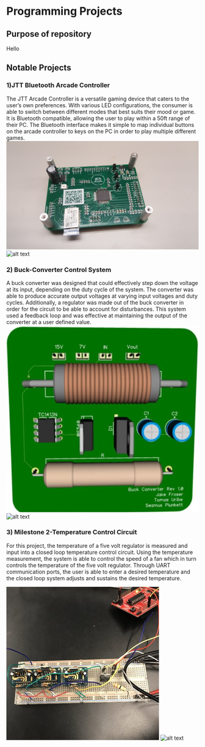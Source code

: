 # Programming Projects

## Purpose of repository 
Hello

## Notable Projects

### 1)JTT Bluetooth Arcade Controller
The JTT Arcade Controller is a versatile gaming device that caters to the user’s own preferences. With various LED configurations, the consumer is able to switch between different modes that best suits their mood or game. It is Bluetooth compatible, allowing the user to play within a 50ft range of their PC. The Bluetooth interface makes it simple to map individual buttons on the arcade controller to keys on the PC in order to play multiple different games.
![alt text](https://github.com/tomasu10/Embedded-Projects/blob/master/JTTArcade/Pictures%20%26%20Videos/FinalPCBDesign-Front.jpg) ![alt text](https://github.com/tomasu10/Embedded-Projects/blob/master/JTTArcade/Pictures%20%26%20Videos/FINALJTTARCADECONTROLLERGIF.gif)

### 2) Buck-Converter Control System
A buck converter was designed that could effectively step down the voltage at its input, depending on the duty cycle of the system. The converter was able to produce accurate output voltages at varying input voltages
and duty cycles. Additionally, a regulator was made out of the buck converter in order for the circuit to be able to account for disturbances. This system used a feedback loop and was effective at maintaining the output of the converter at a user defined value.
![alt text](https://github.com/tomasu10/Embedded-Projects/blob/master/Buck-Converter%20Control%20System/PCB1.JPG) ![alt text](https://github.com/tomasu10/Embedded-Projects/blob/master/Buck-Converter%20Control%20System/BuckConverter1GIF.gif)

### 3) Milestone 2-Temperature Control Circuit
For this project, the temperature of a five volt regulator is measured and input into a closed loop temperature control circuit. Using the temperature measurement, the system is able to control the speed of a fan which in turn controls the temperature of the five volt regulator. Through UART communication ports, the user is able to enter a desired temperature and the closed loop system adjusts and sustains the desired temperature.

![alt text](https://github.com/tomasu10/Embedded-Projects/blob/master/IntrotoEmbedded-Lab6/Open%20Loop%20Systems/OpenLoopCircuit.jpg) ![alt text](https://github.com/tomasu10/Embedded-Projects/blob/master/IntrotoEmbedded-Milestone%202/Data/temp58-40.gif)
